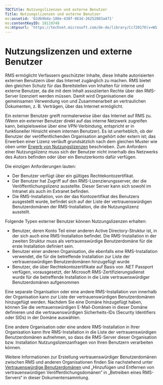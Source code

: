 ```yaml
---
TOCTitle: Nutzungslizenzen und externe Benutzer
Title: Nutzungslizenzen und externe Benutzer
ms:assetid: '02db9bda-180e-438f-863d-26252083a471'
ms:contentKeyID: 18118748
ms:mtpsurl: 'https://technet.microsoft.com/de-de/library/Cc720176(v=WS.10)'
---
```


Nutzungslizenzen und externe Benutzer
=====================================

RMS ermöglicht Verfassern geschützter Inhalte, diese Inhalte autorisierten externen Benutzern über das Internet zugänglich zu machen. RMS bietet den gleichen Schutz für das Bereitstellen von Inhalten für interne und externe Benutzer, da die mit dem Inhalt assoziierten Rechte über den RMS-Server lizenziert werden müssen. Damit wird Organisationen die gemeinsamen Verwendung von und Zusammenarbeit an vertraulichen Dokumenten, z. B. Verträgen, über das Internet ermöglicht.

Ein externer Benutzer greift normalerweise über das Internet auf RMS zu. (Wenn ein externer Benutzer direkt auf das interne Netzwerk zugreifen kann, beispielsweise über eine VPN-Verbindung, entspricht er in funktioneller Hinsicht einem internen Benutzer). Es ist unerheblich, ob der Benutzer der veröffentlichenden Organisation angehört oder extern ist; das Erwerben einer Lizenz verläuft grundsätzlich nach dem gleichen Muster wie oben unter [Erwerb von Nutzungslizenzen](https://technet.microsoft.com/0b6cde34-418a-4dee-9d27-b65b93b535ac) beschrieben. Zum Anfordern einer Nutzungslizenz muss sich der Benutzer nicht innerhalb des Netzwerks des Autors befinden oder über ein Benutzerkonto dafür verfügen.

Die einzigen Anforderungen lauten:

-   Der Benutzer verfügt über ein gültiges Rechtekontozertifikat.
-   Der Benutzer hat Zugriff auf den RMS-Lizenzierungsserver, der die Veröffentlichungslizenz ausstellte. Dieser Server kann sich sowohl im Intranet als auch im Extranet befinden.
-   Die RMS-Installation, von der das Kontozertifikat des Benutzers ausgestellt wurde, befindet sich auf der Liste der vertrauenswürdigen Benutzerdomänen der RMS-Installation, die die Nutzungslizenz ausstellt.

Folgende Typen externer Benutzer können Nutzungslizenzen erhalten:

-   Benutzer, deren Konto Teil einer anderen Active Directory-Struktur ist, in der sich auch eine RMS-Installation befindet. Die RMS-Installation in der zweiten Struktur muss als vertrauenswürdige Benutzerdomäne für die erste Installation definiert sein.
-   Benutzer einer anderen Organisation, die ebenfalls eine RMS-Installation verwendet, die für die betreffende Installation zur Liste der vertrauenswürdigen Benutzerdomänen hinzugefügt wurde
-   Benutzer, die über Rechtekontozertifikate auf Basis von .NET Passport verfügen, vorausgesetzt, der Microsoft RMS-Zertifizierungsdienst wurde für die betreffende Installation in die Liste vertrauenswürdiger Benutzerdomänen aufgenommen

Eine separate Organisation oder eine andere RMS-Installation von innerhalb der Organisation kann zur Liste der vertrauenswürdigen Benutzerdomänen hinzugefügt werden. Nachdem Sie eine Domäne hinzugefügt haben, können Sie die vertrauenswürdigen E-Mail-Domänen in dieser Domäne definieren und die vertrauenswürdigen Sicherheits-IDs (Security Identifiers oder SIDs) in der Domäne auswählen.

Eine andere Organisation oder eine andere RMS-Installation in Ihrer Organisation kann Ihre RMS-Installation in die Liste der vertrauenswürdigen Benutzerdomänen aufnehmen, so dass die RMS-Server dieser Organisation bzw. Installation Nutzungslizenzanfragen von Ihren Benutzern verarbeiten können.

Weitere Informationen zur Erstellung vertrauenswürdiger Benutzerdomänen zwischen RMS und anderen Organisationen finden Sie nachstehend unter [Vertrauenswürdige Benutzerdomänen](https://technet.microsoft.com/a09b883f-f455-4c46-a4fd-d37b689e1d24) und „Hinzufügen und Entfernen von vertrauenswürdigen Veröffentlichungsdomänen“ in „Betreiben eines RMS-Servers“ in dieser Dokumentensammlung.

